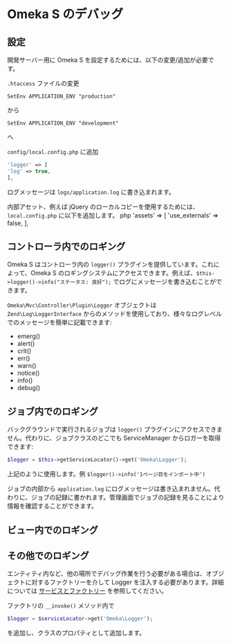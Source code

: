 # Omeka S のデバッグ

## 設定

開発サーバー用に Omeka S を設定するためには、以下の変更/追加が必要です。

`.htaccess` ファイルの変更

```
SetEnv APPLICATION_ENV "production"
```

から

```
SetEnv APPLICATION_ENV "development"
```

へ

`config/local.config.php` に追加

```php
'logger' => [
'log' => true,
],
```

ログメッセージは `logs/application.log` に書き込まれます。

内部アセット、例えば jQuery のローカルコピーを使用するためには、`local.config.php` に以下を追加します。
php
'assets' => [
'use_externals' => false,
],

## コントローラ内でのロギング

Omeka S はコントローラ内の `logger()` プラグインを提供しています。これによって、Omeka S のロギングシステムにアクセスできます。例えば、`$this->logger()->info("ステータス: 良好");` でログにメッセージを書き込むことができます。

`Omeka\Mvc\Controller\Plugin\Logger` オブジェクトは `Zend\Log\LoggerInterface` からのメソッドを使用しており、様々なログレベルでのメッセージを簡単に記載できます:

- emerg()
- alert()
- crit()
- err()
- warn()
- notice()
- info()
- debug()

## ジョブ内でのロギング

バックグラウンドで実行されるジョブは `logger()` プラグインにアクセスできません。代わりに、ジョブクラスのどこでも ServiceManager からロガーを取得できます:

```php
$logger = $this->getServiceLocator()->get('Omeka\Logger');
```

上記のように使用します。例 `$logger()->info('1ページ目をインポート中')`

ジョブの内部から `application.log` にログメッセージは書き込まれません。代わりに、ジョブの記録に書かれます。管理画面でジョブの記録を見ることにより情報を確認することができます。

## ビュー内でのロギング

## その他でのロギング

エンティティ内など、他の場所でデバッグ作業を行う必要がある場合は、オブジェクトに対するファクトリーを介して Logger を注入する必要があります。詳細については [サービスとファクトリー](configuration/services_and_factories.md) を参照してください。

ファクトリの `__invoke()` メソッド内で

```php
$logger = $serviceLocator->get('Omeka\Logger');
```

を追加し、クラスのプロパティとして追加します。
